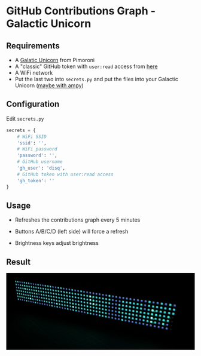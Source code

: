 # GitHub Contributions Graph - Galactic Unicorn

## Requirements

- A [Galatic Unicorn](https://shop.pimoroni.com/products/space-unicorns?variant=40842033561683) from Pimoroni
- A "classic" GitHub token with `user:read` access from [here](https://github.com/settings/tokens)
- A WiFi network
- Put the last two into `secrets.py` and put the files into your Galactic Unicorn ([maybe with ampy](https://pypi.org/project/adafruit-ampy/))

## Configuration

Edit `secrets.py`

```python
secrets = {
    # WiFi SSID
    'ssid': '',
    # WiFi password
    'password': '',
    # GitHub username
    'gh_user': 'disq',
    # GitHub token with user:read access
    'gh_token': ''
}
```

## Usage

- Refreshes the contributions graph every 5 minutes

- Buttons A/B/C/D (left side) will force a refresh

- Brightness keys adjust brightness


## Result

![photo](./galactic-unicorn.jpg)
